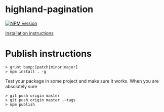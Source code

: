 # highland-pagination

[![NPM version](https://badge.fury.io/js/highland-pagination.png)](http://badge.fury.io/js/highland-pagination)

[Installation instructions](https://github.com/Parsimotion/highland-pagination/wiki/Installation-Instructions)

# Publish instructions

``` Console
> grunt bump:[patch|minor|major]
> npm install . -g 
```
Test your package in some project and make sure it works.
When you are absolutely sure

``` Console
> git push origin master
> git push origin master --tags
> npm publish
```
